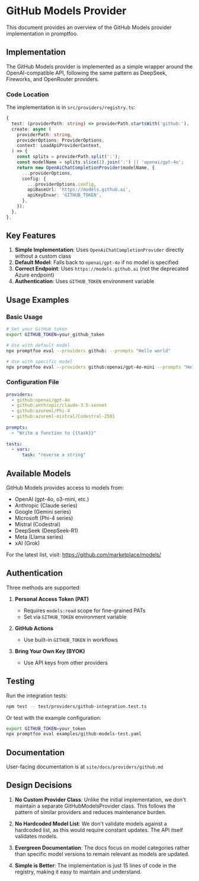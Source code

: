 # GitHub Models Provider

This document provides an overview of the GitHub Models provider implementation in promptfoo.

## Implementation

The GitHub Models provider is implemented as a simple wrapper around the OpenAI-compatible API, following the same pattern as DeepSeek, Fireworks, and OpenRouter providers.

### Code Location

The implementation is in `src/providers/registry.ts`:

```typescript
{
  test: (providerPath: string) => providerPath.startsWith('github:'),
  create: async (
    providerPath: string,
    providerOptions: ProviderOptions,
    context: LoadApiProviderContext,
  ) => {
    const splits = providerPath.split(':');
    const modelName = splits.slice(1).join(':') || 'openai/gpt-4o';
    return new OpenAiChatCompletionProvider(modelName, {
      ...providerOptions,
      config: {
        ...providerOptions.config,
        apiBaseUrl: 'https://models.github.ai',
        apiKeyEnvar: 'GITHUB_TOKEN',
      },
    });
  },
},
```

## Key Features

1. **Simple Implementation**: Uses `OpenAiChatCompletionProvider` directly without a custom class
2. **Default Model**: Falls back to `openai/gpt-4o` if no model is specified
3. **Correct Endpoint**: Uses `https://models.github.ai` (not the deprecated Azure endpoint)
4. **Authentication**: Uses `GITHUB_TOKEN` environment variable

## Usage Examples

### Basic Usage

```bash
# Set your GitHub token
export GITHUB_TOKEN=your_github_token

# Use with default model
npx promptfoo eval --providers github: --prompts "Hello world"

# Use with specific model
npx promptfoo eval --providers github:openai/gpt-4o-mini --prompts "Hello world"
```

### Configuration File

```yaml
providers:
  - github:openai/gpt-4o
  - github:anthropic/claude-3.5-sonnet
  - github:azureml/Phi-4
  - github:azureml-mistral/Codestral-2501
  
prompts:
  - "Write a function to {{task}}"
  
tests:
  - vars:
      task: "reverse a string"
```

## Available Models

GitHub Models provides access to models from:
- OpenAI (gpt-4o, o3-mini, etc.)
- Anthropic (Claude series)
- Google (Gemini series)
- Microsoft (Phi-4 series)
- Mistral (Codestral)
- DeepSeek (DeepSeek-R1)
- Meta (Llama series)
- xAI (Grok)

For the latest list, visit: https://github.com/marketplace/models/

## Authentication

Three methods are supported:

1. **Personal Access Token (PAT)**
   - Requires `models:read` scope for fine-grained PATs
   - Set via `GITHUB_TOKEN` environment variable

2. **GitHub Actions**
   - Use built-in `GITHUB_TOKEN` in workflows

3. **Bring Your Own Key (BYOK)**
   - Use API keys from other providers

## Testing

Run the integration tests:

```bash
npm test -- test/providers/github-integration.test.ts
```

Or test with the example configuration:

```bash
export GITHUB_TOKEN=your_token
npx promptfoo eval examples/github-models-test.yaml
```

## Documentation

User-facing documentation is at `site/docs/providers/github.md`

## Design Decisions

1. **No Custom Provider Class**: Unlike the initial implementation, we don't maintain a separate GitHubModelsProvider class. This follows the pattern of similar providers and reduces maintenance burden.

2. **No Hardcoded Model List**: We don't validate models against a hardcoded list, as this would require constant updates. The API itself validates models.

3. **Evergreen Documentation**: The docs focus on model categories rather than specific model versions to remain relevant as models are updated.

4. **Simple is Better**: The implementation is just 15 lines of code in the registry, making it easy to maintain and understand.